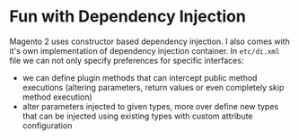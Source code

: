 # Fun with Dependency Injection

Magento 2 uses constructor based dependency injection.
I also comes with it's own implementation of dependency injection container.
In `etc/di.xml` file we can not only specify preferences for specific interfaces:
* we can define plugin methods that can intercept public method executions (altering parameters, return values or even completely skip method execution)
* alter parameters injected to given types, more over define new types that can be injected using existing types with custom attribute configuration 


